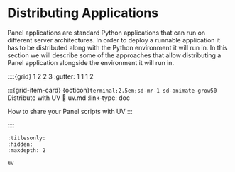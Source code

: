 # Distributing Applications

Panel applications are standard Python applications that can run on different server architectures. In order to deploy a runnable application it has to be distributed along with the Python environment it will run in. In this section we will describe some of the approaches that allow distributing a Panel application alongside the environment it will run in.

::::{grid} 1 2 2 3
:gutter: 1 1 1 2

:::{grid-item-card} {octicon}`terminal;2.5em;sd-mr-1 sd-animate-grow50` Distribute with UV
:link: uv.md
:link-type: doc

How to share your Panel scripts with UV
:::

::::

```{toctree}
:titlesonly:
:hidden:
:maxdepth: 2

uv
```
